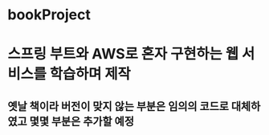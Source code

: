 # bookProject

# 스프링 부트와 AWS로 혼자 구현하는 웹 서비스를 학습하며 제작
## 옛날 책이라 버전이 맞지 않는 부분은 임의의 코드로 대체하였고 몇몇 부분은 추가할 예정
